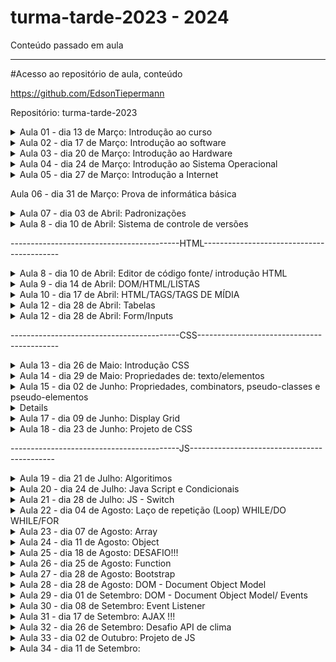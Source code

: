 # turma-tarde-2023 - 2024
Conteúdo passado em aula

---------------------------
#Acesso ao repositório de aula, conteúdo 

https://github.com/EdsonTiepermann

Repositório: turma-tarde-2023


<details>
<summary>Aula 01 - dia 13 de Março: Introdução ao curso</summary>

- O que é o curso

  - Uma iniciativa do Sr. Oseias, para formar profissionais a iniciarem suas carreiras como programadores, o curso é voltado para quem nunca viu programação, como para quem já tem algum nível de instrução relacionada.
  
  - O que vamos aprender no curso?
  
    - Informatica básica
    - Front-End (HTML, CSS, JS)
    - Back-End (PHP)
    - Banco de dados (MySQL)
    
    ![image](https://user-images.githubusercontent.com/33090891/228059238-55cf6007-c350-4043-a304-3ca9f3c36b7e.png)

- O que é possível criar com o curso?

  - A ideia inicial é possibilitar a criação de sistemas, mas com o conhecimento passado no curso, será possível a criação de inúmeras ferramentas.

- Porque programação?

  - Segurança
  - Lucratividade
  - Flexibilidade
  - Empreendedorismo
  - Criatividade

- Pré requisitos/habilidades a desenvolver

  - Inglês básico                  
  - Informática básica
  - Raciocínio lógico
  - Ser autodidata, gostar de aprender
  - Ter disciplina
  - Ter tempo
  - Gostar de solucionar problemas
  - Responsabilidade e ética

- O que é informática?

  - É o estudo da ciência da informação com a computação, relacionado à coleta, manipulação, armazenamento, transmissão e processamento de informação por computadores.
O termo surgiu com a junção entre informação e automática.

- Onde a informática é utilizada?

  - Web design
  - Des. Web
  - Segurança 
  - Suporte técnico
  - Mídias sociais
  - Sistemas em geral
  - Jogos digitais
  - E-commerce
  - Redes de inf.
  - Infraestrutura
  - Outros…

- A informática na vida acadêmica/profissional.
  
  - Computador            
  - Estudo/Pesquisa
  - Cursos Online/EAD
  - Produtividade
  - Mercado de Trabalho
  - Videoconferência

- Tendências e desenvolvimentos futuros.

  - Plataformas nativas de Cloud-Native
  - Inteligência de decisão através da IA
  - Hiper automação
  - 5G e conectividade aprimorada (1 milhão/m², 4g 45mbps 5g 1Gb/s)
  - Internet via satélite
  - Inteligência artificial

- O que vamos aprender com informática básica?

  - Acessar a internet
  - Usar navegadores
  - Criar e salvar arquivos
  - Hierarquia de pastas

</details>

<details>
<summary>Aula 02 - dia 17 de Março: Introdução ao software</summary>

- O que é um software.
  - conjunto de componentes lógicos de um computador ou sistema de processamento de dados; programa, rotina ou conjunto de instruções que controlam o funcionamento de um computador;

- Como ele se diferencia de um hardware.

  - Programas/sistemas que fazem o equipamento funcionar.
  - Criado por meio de código, linguagem de programação.
  - Pode ser reinstalado, feito atualizações de versões.
  - Tempo de vida altíssimo.

- Software de sistema.

  - Programas que permitem a interação do usuário com a máquina. Como exemplo podemos citar o Windows, que é um software pago; e o Linux, que é um software livre;

- Software de Aplicativo.

  - Programas de uso cotidiano do usuário, permitindo a realização de tarefas, como o editores de texto, planilhas, navegador de internet, etc;

- Software de Jogos.

  - Programas que ajudam desenvolvedores, empresas de jogos e instituições de ensino a criar, distribuir e monetizar jogos. Também oferecem recursos como análise de comportamento do usuário, marketing entre outros;

- CLASSIFICAÇÃO DE SOFTWARES

- Closed Source (código fechado)

  - O acesso, utilização, modificação ou redistribuição do código fonte são proibidos por quem tem os direitos sobre o código. Ou seja, você deverá ter a permissão de quem criou para poder utilizar o código fonte para quaisquer fins;

- Open Source (código aberto)

  - Podem ser modificados, podem ser redistribuídos livremente, contudo, o desenvolvedor tem o direito de estabelecer algumas restrições;

- Software Livre

  - Liberdade de executar o programa, para qualquer propósito;
  - Liberdade de estudar como o programa funciona e adaptá-lo para as suas necessidades;
  - Liberdade de distribuir cópias de forma que você possa ajudar outras pessoas;
  - Liberdade de melhorar e aperfeiçoar de modo que toda a comunidade se beneficie;

-   SOFTWARE - LICENÇAS

- GNU AGPLv3

  - Permissões
    - Uso comercial, Distribuição, Modificação, Uso de patente, Uso privado;
  - Condições
    - Divulgar fonte, licença e aviso de direitos autorais, distribuições para usuários da rede, mesma licença, mudanças na licença deverão ser documentadas;
  - Limitações
    - Responsabilidade, garantia;

-GNU GPLv3

  - Permissões
    - Uso comercial, Distribuição, Modificação, Uso de patente, Uso privado;
  - Condições
    -Divulgar fonte, licença e aviso de direitos autorais, mesma licença, mudanças na licença deverão ser documentadas;
  - Limitações
    - Responsabilidade, garantia;

- GNU LGPLv3

  - Permissões
    - Uso comercial, Distribuição, Modificação, Uso de patente, Uso privado;
  - Condições
    - Divulgar fonte, licença e aviso de direitos autorais, mesma licença (biblioteca), mudanças na       licença deverão ser documentadas;
  - Limitações
    - Responsabilidade, garantia;

- Mozilla Public License 2.0

  - Permissões
    - Uso comercial, Distribuição, Modificação, Uso de patente, Uso privado;
  - Condições
    - Divulgar fonte, licença e aviso de direitos autorais, mesma licença (arquivo);
  - Limitações
    - Responsabilidade, garantia, uso da marca registrada;

- Apache License 2.0

  - Permissões
    - Uso comercial, Distribuição, Modificação, Uso de patente, Uso privado;
  - Condições
    - Licença e aviso de direitos autorais, mudanças na licença deverão ser documentadas;
  - Limitações
    - Responsabilidade, garantia, uso da marca registrada;

- MIT License

  - Permissões
    - Uso comercial, Distribuição, Modificação, Uso privado;
  - Condições
    - Licença e aviso de direitos autorais;
  - Limitações
    - Responsabilidade, garantia;

- Boost Software License 1.0

  - Permissões
    - Uso comercial, Distribuição, Modificação, Uso privado;
  - Condições
    - Licença e aviso de direitos autorais;
  - Limitações
    - Responsabilidade, garantia;

- Sem Licença

  - Permissões
    - Uso comercial, Distribuição, Modificação, Uso privado;
  - Condições
    - nenhuma;
  - Limitações
    -Responsabilidade, garantia;

- EULA

  - Neste tipo de licença, o usuário não adquire a propriedade do software. Em vez disso, ele tem o direito de fazer a utilização do software. Para isso, as empresas proprietárias atrelam seus softwares a um EULA, que seria os termos e condições.

- Como evitar software maliciosos.

  - Segurança do Dispositivo.
  - Cuidados aos arquivos maliciosos.
  - Antivírus
  - Avast e GIMP

- HIERARQUIA DE PASTAS

  - Forma de organizar e localizar arquivos.
  - Manter boas práticas para a gestão dos arquivos e pastas.
    - Possibilitar a precisão na recuperação de arquivos e pastas;
    - Outro fator que auxilia a precisão é a utilização de - ou _ ;

  - Nomes legíveis, pode ser usado a primeira letra maiúscula;
  - Recomenda-se utilizar todos os nomes em caixa alta ou caixa baixa;
  - Não abreviar palavras;
  - Linguagem simples com termos conhecidos;
  - Se existir versões, inserir datas;
  - Armazenar os arquivos no momento da sua criação;
  - Armazenar arquivos em seu formato original, exceto e-mails;
  - Evitar arquivos órfãos;
  - Para a manutenção sugere-se a limpeza regular;
  
  ![image](https://user-images.githubusercontent.com/33090891/228085920-1d43a07c-46bc-4377-babe-d1cd099bf250.png)
  
  ![image](https://user-images.githubusercontent.com/33090891/228085951-41510fd5-e21f-41e6-ac8a-81f13cb2eb7e.png)
</details>

<details>
<summary>Aula 03 - dia 20 de Março: Introdução ao Hardware</summary> 

  - Hardware é a parte física da máquina, formado por componentes eletrônicos, como fios, placas e circuitos;
  -O Hardware não se limita somente em computadores pessoais, também o encontramos em carros, celulares entre outros.

  - Placa-mãe
  
    -Componente responsável por interligar todos os outros componentes do computador, através de slots de expansão como:
    - PCI
    - PCI-X
    - AGP e etc.
  - Componente de interface de comunicação como:
    - PS2
    - SATA
    - IDE
    - Serial
    - USB e etc
  -Para realizar essa comunicação entre os componentes a placa mãe possui chipset controladores, esses são responsáveis em permitir a comunicação entre os dispositivos conectados à placa-mãe,  como o processador e a memória.
  
- Processador
  
  - Processador ou CPU como é conhecido é o principal componente de processamento do computador;
  - Atende todas as solicitações realizadas através do sistema operacional pelo usuário;
  - Sua velocidade é medida através de Mhz (mega-hertz), ou Ghz (giga-hertz), que define a capacidade de processamento do mesmo

- Cooler
  
   - Pequenos ventiladores responsáveis pelo resfriamento dos componentes.
  
- Memória RAM
  - Armazenamento volátil;
  - A quantidade de memória RAM pode interferir diretamente no desempenho de um computador, porém sozinha não é responsável pela velocidade do computador;
  - Seus módulos de memória são DDR

- Fonte de alimentação
  
  - Responsável por energizar a placa mãe e todos os componentes que nela estão conectados;
  - Trabalha em 12v, e ajuda a estabilizar a voltagem correta;

- Armazenamento de dados (HDs)
  
  - Responsável pelo armazenamento de dados no computador;
  - Não são voláteis;
  - HD possui internamente um disco magnético;
  - SSD/NVME são compostos por diversos chips de memória instalados em uma placa de circuito.
  - HD padrão atinge velocidades de até 50 MB/s para escrita, e até 120 MB/s para leitura.
  - SSD atinge até 450 MB/s para a escrita e 500 MB/s nas leituras
  - NVME atinge até 7000 MB/s para a escrita e 7000 MB/s nas leituras
  
- Placa de vídeo
  
  - A placa de vídeo é responsável por processar e gerar as imagens;
  - Quanto mais pesadas forem as imagens, maior deve ser a capacidade de processamento da placa;
  - Placas on-board;
  - Placas off-board
  
- Periféricos de um computador
  
  - São componentes que podem ser ligados ao computador.
  
- Periféricos de entrada
  
  - Responsável por transmitir as informações para o computador.
    - Teclado;
    - Caneta óptica;
    - Cartão magnético;
    - Mouse;
    - Scanner;
    - Joystick;
    - Microfones;
    - etc.
  
- Periféricos de saída
  
  - Responsável por receber as informações do computador:
    - Monitor;
    - Impressora;
    - Caixa de som;
    - Potters
    - Projetor;
    - etc.
  
- Periféricos de entrada e saída
  
  - Componentes que enviam e recebem as informações do computador:
    - Pen drive;
    - cd;
    - DVD;
    - Placa de rede
    - Impressoras multifuncionais;
    - etc.
  
- Como escolher o hardware adequado

  - A escolha deve ser realizada baseada na necessidade do usuário.
    - Processamento dos dados;
    - Velocidade;
    - Memória;
    - Tamanho da tela;
    - Espaço de armazenamento;
    - Espaço;
    - Duração da bateria;
    - etc.

- Manter o hardware em bom estado e maximizar sua performance
  
  - Manter o hardware:
    - Limpeza;
    - Resfriamento adequado;
    - Troca de pasta térmica se necessário;
  
  - Maximizar performance:
    - Desinstalar os softwares desnecessários;
    - Limitar os programas na inicialização do sistema;
    - Se necessário adicionar mais memória;
  
- Tendências e desnvolvimentos futuros em hardware
  
  - Tecnologia Optane (desenvolvida pela intel)
  
Já está no mercado, desempenho dos produtos com essa tecnologia pode ser 28% maior no acesso aos dados e ficar até 1400% mais rápido;
  
  - Computação quântica:
  
Máquinas super potentes, capazes de resolver cálculos em uma velocidade muito maior que os computadores tradicionais;
Já existentes em alguns laboratórios, porém distante da maioria;

</details>

<details>
<summary>Aula 04 - dia 24 de Março: Introdução ao Sistema Operacional</summary>
  
- Sistema Operacional - SO
  
  - O que é um Sistema Operacional?
    - Um sistema operacional é uma plataforma que se posiciona entre a pessoa usuária e os componentes físicos de um computador — Hardware. Por meio dele, é possível controlar a execução de tarefas e programas, assim como o gerenciamento da memória, dispositivos e arquivos.
  
- Funções de um sistema operacional
  
  - Administrar e gerenciar os recursos de um sistema, desde componentes de hardware e sistemas de arquivos a programas de terceiros, estabelecendo a interface entre o computador e o usuário.

- Tipos de sistemas operacionais.
  
  - Windows
  - Linux
  - MacOs
  - Android

- Processo de instalação de sistema operacional.
  
    - ‘Fazer’ pendrive ‘bootável’;
    - Inicializar o sistema na BIOS - (DEL, F2, F12);
    - Modificar prioridade boot - (prioridade - unidade pendrive);
    - Reiniciar o computador, salvando as modificações;
    - Esperar a inicialização do sistema de instalação do S.O

- Configuração inicial.
  
    - Escolha do S.O. (versão, x86, x64);
    - Dividir o HD em mais de 1 partição (opcional);
    - Formatação da Unidade de armazenamento, onde ficará o sistema;
    - Instalação do Sistema Operacional;
    - Configurações básicas do S.O. 
      - Escolha do padrão da língua;
      - Escolha do padrão do teclado;
      - Configuração de Rede;
      - Configuração de Login e Senha;
  
</details>

<details>
<summary>Aula 05 - dia 27 de Março: Introdução a Internet</summary>
  
- O que é a Internet
  - Rede global de computadores
  - União de um enorme número de redes ao redor do mundo através do protocolo TCP/IP
  
- Rede Lan - Local Area Network.
    - Rede geograficamente pequena;
- Rede Wan - Wide Area Network.
    - Rede geograficamente grande;
  
- Dividida entre o Hardware e Software;
 - Com troca de TCP entre os IPs;

  - link para vídeo de como a internet funciona
  
https://www.youtube.com/watch?v=AABqPceCwZk
  
- link para o site em tempo real das fibras sunmersas.
  
  - https://www.submarinecablemap.com/
  
- Software;
  
    - Série de protocolos;
      - TCP/IP (envio e recebimento)
      - Transmission Control Prococo + Internet Protocol
    - HTTP e HTTPS (sites)
      - HyperText Transfer Protocol
    - XMPP (Comunicação instantânea)
      - Extensible Messaging and Presence Protocol
    - POP, IMAP e SMTP (e-mails)
    - DHCP (Modens, wi-fi, modens de provedores etc)
      - Dynamic Host Configuration Protocol
    - FTP, SFTP e FTPS (arquivos)
      - File Transfer Protocol
    - SSH (cliente/servidor)
      - Secure Socket Shell
    - Entre outros
  
- IP
  - Endereçamento da sua máquina;
    - IP dinâmico;
    - IP dedicado;
  - IPV4;
    - Suporta mais de 4 bilhões de combinações;
  - IPV6;
    - Praticamente ilimitado o número de combinações;

 - mandos para utilizar no prompt de comando
  
  - ipconfig
  - ping 192.168.1.3
  - ping www.odontoexcellence.com.br
  - ping www.google.com
  
- Tipos de conexão com a Internet
  
  - Rádio
    - Basicamente, o provedor de internet tem uma antena enviando e no cliente uma antena recebendo.
  - Par metálico 
    - Onde da central sai os cabos telefônicos, vão até os armários, do armário aos postes onde tem uma caixa de distribuição, e aí então chegam na casa dos clientes.
  - Coaxial 
    - Onde da central sai as fibras, vão para a rua, nas caixas de emenda (postes ou subterrâneas), então vão aos transformadores de distribuição, e aí então saem os cabos coaxial e chegam na casa dos clientes.
  - Via satélite.
    - A operadora instala a antena na casa do cliente, onde o mesmo recebe o sinal via satélite.
  - Fibra ótica.
    - No provedor fazem suas fusões e saem os cabos e vão para rua, nos postes com as caixas de emenda, entre os postes, vão para caixa de atendimento e do atendimento, vão direto para casa do cliente, o modem é diferente pois recebe o sinal óptico.
  
- Como acessar e navegar em sites
  
  ![image](https://user-images.githubusercontent.com/33090891/228090360-bb525482-4dc4-407d-95c4-9fddd6ff718d.png)

- URL - Uniform Resource Locator

  - Esquema.
    - HTTP, HTTPS, FTP;
  - Caminho
    - Domínio do site
    - Domínio de alto nível

- Exemplo
    - http://www.google.com
  
- Serviços populares disponíveis na internet
  
  - e-mails;
  - Mídias sociais;
  - Buscadores;
  - Sites;
  - Sistemas;
  - etc;
  
- Tendências e desenvolvimentos futuros da intenet
  
  - Internet das coisas.
  - 5g

- SEGURANÇA CIBERNÉTICA
  
- O que é e por que é importante
  - Segurança:
    - É o que nos protege de ameaças
  - Cibernética:
    - Tudo que não está no mundo real
  
- Tipos de ameaças cibernéticas.
  
  - Malware.
    - É o termo genérico para softwares maliciosos que executam ações mal intencionadas em dispositivos e redes.
  - Vírus
    - Programas mal intencionados, que se propagam através de outros softwares, assim danificando seus dispositivos e danificando seus dados.
  - Spyware
    - Software mal intencionado que coleta informações sobre você e suas atividades online sem que você saiba.
  - Phishing
    - Onde os criminosos se disfarçam de uma empresa confiável para obter suas informações pessoais.
  - Ransomware
    - Tipo de malware que criptografa seus arquivos e exigem um resgate $$ em troca da chave para a descriptografia.
  - Adware
    - Tipo de software que exibe anúncios indesejados em seus dispositivos.
  
- Como proteger seu dispositivo e suas informações pessoais
  
  - Inserir camadas de segurança;
  - Manter sempre atualizado com as últimas versões de segurança;
  - Ter cuidado com o que clica;
  - Evitar a mesma senhas para várias coisas;
  
- Senhas seguras e gestão de senhas
  - Utilizar frases aleatórias;
  - Intercalar entre letras e caracteres ou números;
  - Inserir letras maiúsculas e minúsculas;
  - Evitar usar números de documentos, placas do veículo, datas, coisas pessoais;
  - Não deixar senhas anotadas em papéis;
  - Recomendo não salvar senhas nos navegadores;

</details>

Aula 06 - dia 31 de Março: Prova de informática básica

<details>
<summary>Aula 07 - dia 03 de Abril: Padronizações</summary>

- O que é padronização de código

  - A norma geralmente é aceita e utilizada por um grupo de programadores, para partilhar uniformemente o código.
  
  - Objetivo é simplificar a compreensão do código por uma pessoa.
  
  - Minimizar o esforço da memória, pensamento e visão ao ler um código.

- Quais iremos utilizar?
  
  - JavaScript
    - Google Javascript Style Guide
    
  - PHP
  
    - PSR
    
    ![image](https://user-images.githubusercontent.com/33090891/229382699-06338714-e93b-4cdd-9bf4-c0d8a65a8092.png)
    
- Ambiente de desenvolvimento

  - Termo utilizado tudo que o projeto necessida para o desenvolvimento e implementação do sistema, como:
  
      - Ferramentas
      
      - Processos
      
      - Infra estrutura
   
   - Geralmente o desenvolvimento é dividido em:
   
    - Desenvolvimento
    
    - Produção  

  - Projetos ou empresas maiores podem adicionar mais camadas como:
  
    - Test
    
    - Alfa
    
    - Beta
    
    - Release, etc… 
    
![image](https://user-images.githubusercontent.com/33090891/229382769-d1357d06-70e6-4bc4-af26-e20ce80ac675.png)


![image](https://user-images.githubusercontent.com/33090891/229382777-7d8cc5ea-705a-4aeb-905f-9bb54609f554.png)


![image](https://user-images.githubusercontent.com/33090891/229382792-e91780b3-7d44-46b9-9fc6-47ccf821fd64.png)

- Front-end

  - Conhecido como interface frontal ou parte frontal.
  
    - HTML - Hypertext Markup Language
    
    - CSS - Cascading Stylesheet
    
    - JavaScript

- Back-end

  - Conhecido como parte secundária, parte da retaguarda.
  
    - PHP - Hypertext Preprocessor.

- Full-stack

  - Conhecido como conjunto de soluções ou pilha de soluções.

  - Desktop Developer
  
  - Graphics Developer
  
  - Gamer Developer
  
  - Data Scientist
  
  - Big Data Developer
  
  - Security Developer ...

- Case-sensitive 

  - Referente a análise tipográfica da informática, algo sensível a caixa de letras.

- UPPER CASE

  - Converter todas as letras para maiúsculas
  
- lower case 

  - Converter todas as letras para minúsculas

- camelCase

  - Começa com uma letra minúscula e a primeira de cada nova palavra maiúscula.
  
- snake_case

  - Substitui os espaços por um _ (low dash ou underscore), e todas as letras minúsculas

- kebeb-case

  - Substitui os espaços por um - (dash) e todas as letras minúsculas.
  
- UPPER_CASE_SNAKE_CASE

  - Substitui todos os espaços por _ e todas as letras são maiúsculas.
  
- Lógica de programação

  - Maneira como se escreve um algoritmo.
    - Algoritmo
    
      - Sequência de passos necessários para que uma função seja executada.
      
      - Podemos compará-la como uma receita.
      
      ![image](https://user-images.githubusercontent.com/33090891/229382982-296e3894-5d87-465a-933d-50837fa02de4.png)

- Para esses processos, é necessário a linguagem de programação.

    - Como linguagem normal;
    
    - Palavras possuem significados;
    
    - O computador assimila e executa;

- Google Doodle (Celebrando 50 anos programação para crianças)

https://www.google.com.br/logos/2017/logo17/logo17.html?hl=pt-BR

</details>

<details>
<summary>Aula 8 - dia 10 de Abril: Sistema de controle de versões </summary>

- O que é git?

  - o GIT é um Sistema de Controle de Versões Distribuído

  - Possuem a função de registrar quaisquer alterações feitas em cima de um código, armazenando essas informações e permitindo que, caso seja necessário, um programador possa regredir a versão anterior de uma aplicação de modo simples e rápido.
  
    - Este tipo de sistema também simplifica muito o processo de compartilhamento de um projeto com um time, por exemplo, ou com outros(as) programadores(as).
    
- O que é gitHub?

  - é uma espécie de rede social voltada a profissionais de TI cuja tecnologia que o sustenta é o GIT.

  - Em outras palavras, GitHub é uma plataforma totalmente online onde você pode criar repositórios e hospedar neles seus projetos, colaborar com softwares open source, seguir outros(as) programadores(as) e interagir com códigos de terceiros.
  
  - O GitHub armazena todos estes dados em uma nuvem e você pode acessá-los de onde estiver: basta logar-se no site em qualquer navegador.

- Vantagens do git!

  - ‘Refazer’ uma regra de negócio antiga.
  
  - Trabalho colaborativo.
  
  - Controle de versões.
  
  - Oportunidade de aprender com programadores mais experientes;
  
  - Possibilidade de acompanhar e colaborar com projetos de diferentes equipes;
  
  - Aprender programação na prática ao observar o avanço do desenvolvimento de aplicações de terceiros;
  
  - Obter auxílio de outros programadores para resolver problemas relacionados a seus projetos;
  
  - Controlar as diferentes versões de um código com armazenamento em nuvem;
  
  - Registrar ações e projetos desenvolvidos por você em uma espécie de portfólio online, etc;

- Conceitos

  - Repositórios .git
  
  - Privado
  
  - Público
  
- Commit

  - Um commit é um grupo de alterações no código. Toda vez que você quiser "salvar" as alterações feitas por você no repositório, você commita essas mudanças. Um commit contém as alterações que foram feitas nele e uma mensagem descritiva, além de informações meta (data, autor, etc).
  
  - O ideal é que os commit sejam feitos de forma lógica e organizada
  
- Branch

  - Branches são separações de código. O branch padrão do projeto é o master. Branches normalmente são utilizados para separar alterações grandes ou novas funcionalidades do projeto.
  
- Merge

  - Um merge é a união de duas branches, normalmente, merges são feitos na branch master.

  - Os merges costumam dar bastante problema, pois os códigos podem (e provavelmente vão entrar em conflito). Se houverem alterações no mesmo arquivo ou o git não conseguir definir se alguma linha deve ou não entrar no projeto por motivo de conflito, essas alterações deverão ser corrigidas manualmente.
  
- Clone

  - Um clone de um repositório funciona como uma branch de um repositório online em um repositório local. Ou seja, quando se deseja trabalhar em um repositório hospedado no github, clona-se esse repositório para o seu computador, trabalha-se nele, e então é pedida a permissão para atualizar as alterações online.
  
- Pull

  - É uma atualização do repositório local. É feito um merge do repositório online com o local para que os conflitos sejam resolvidos e seja possível enviar o código (sem conflitos) para o repositório online por meio de um push.

- Push

  - Envia (ou tenta enviar) o código para o repositório online.
  
- Fork

  - O fork é como um clone, porém dentro do github. Isso quer dizer que o repositório não vai ser baixado para seu computador, mas será criado um igual na sua conta.
  
- Pull Request

  - Um pull request é um pedido que se faz ao dono do repositório para que esse atualize o código dele com o seu código. Ou seja, você pede para que o dono do projeto ao qual você quer contribuir adicione suas modificações ao projeto oficial.
  
![image](https://user-images.githubusercontent.com/33090891/230774520-7bd176ef-9f12-480d-9625-c2072a1203a6.png)

</details>

------------------------------------------HTML------------------------------------------

<details>
<summary>Aula 8 - dia 10 de Abril: Editor de código fonte/ introdução HTML </summary>
  
- Porque o VS Code?
  
  - Editor de código
  
  - 20 milhões de programadores (global)
  
  - Mais de 34 mil extensões
  
  - Contém Emment abbreviations
  
    - Aparecimento automático de linhas de código que fazem parte da estrutura.
  
- Configuração VS Code com gitHub

  - git config --globar user.name nomeUsuarioQueEstaNoGitHub
  
  - git config --global user.email emailcadastradonogit@gmail.com

  - git config --list

- Alguns atalhos
  
  - Ctrl + b = esconde ou apresenta o menu lateral
  
  - Ctrl + alt + p/ baixo = duplica a linha
  
  - html:5 = cria o cabeçario html
  
  - Ctrl + c = copia
  
  - Ctrl + v = cola
  
  - Alt + direcional cima/baixo = desloca a linha
  
- Plugins

  - Live Server
  
- HTML - Conceito
  
- HTML - Hypertext Markup Language
  
  - Existe de 1991, atualmente está na versão 5
  
- Linguagem de marcação
  
  - Demarca a estrutura por um conjunto de elementos HTML (hipertextos) conhecidos como tags
  
- Tags.
  
  - Hipertextos que conectan entre sí formando una página.
  
  - Responsável por informar ao navegador que tipo de estrutura está sendo construída.
    
    - Cabeçalho
  
    - Corpo do site 
  
    - Títulos
  
    - Parágrafos
  
    - Imagens
    
    - Links 
  
    - Entre outros…

- Mas para o navegador saber interpretar, o arquivos precisa estar com a extensão .html
  
- As Tags se iniciam com o sinal de “menor que” < em seguida o nome do elemento e encerra-se com o sinal de “maior que” >, e o fechamento será definido
com a barra (/).
  
- Existem as tags que necessitam de fechamento e as tags que fecham-se sozinhas (self-closing).
  
- Exemplo:


![image](https://user-images.githubusercontent.com/33090891/230774916-f88bedf4-861f-4b6d-a7d9-ca25ae052158.png)

- Tipos de tags
  
  - Nível de bloco (block-level).
  
    - Onde ocupa toda a largura de seu elemento pai, que chamamos de elemento container, criando assim um bloco.
  
  - Inline.
  
    - Geralmente usamos para demarcação de conteúdos de texto.
  
  ![image](https://user-images.githubusercontent.com/33090891/230774972-485c1674-a2ea-4b44-8cb1-aa84ae67adea.png)
  
  ![image](https://user-images.githubusercontent.com/33090891/230774993-dac9c360-3f43-4a7f-baf9-abb3feba6748.png)

  ![image](https://user-images.githubusercontent.com/33090891/230775010-66bce8cf-347a-4663-a469-c3d1e1706f56.png)

  ![image](https://user-images.githubusercontent.com/33090891/230775016-e5677d0c-b6bf-4267-ba40-f91f5bd1dfde.png)

  ![image](https://user-images.githubusercontent.com/33090891/230775024-5e2cf9a1-e1cb-4357-b68a-77a55bfd9532.png)

  ![image](https://user-images.githubusercontent.com/33090891/230775037-97be73ca-87cb-487a-ad4c-f3b4812f89fd.png)

  ![image](https://user-images.githubusercontent.com/33090891/230775046-5a9a17d7-071e-4a0f-a1d6-7674a04228f5.png)
  
  ![image](https://user-images.githubusercontent.com/33090891/230775057-9922af7b-52a1-4594-a3f8-a5c73fe00038.png)

  ![image](https://user-images.githubusercontent.com/33090891/230775065-f911cf53-9d06-45f5-a819-dfd7e788242b.png)

  ![image](https://user-images.githubusercontent.com/33090891/230775087-d577286e-0e68-492a-975c-692f2c8da2c4.png)

- Tags semânticas
  
  - Que possuem significado, que dão sentido à informação do texto ao navegador e buscadores.

  ![image](https://user-images.githubusercontent.com/33090891/230775124-68d8c455-96ec-41ef-9a0c-54ed288d0b76.png)

  ![image](https://user-images.githubusercontent.com/33090891/230775134-817984f9-7d24-4652-b6ec-d8201cbd9895.png)

- Tags sem semânticas
  
  - Não definem significado para aquele texto, normalmente utilizadas para separação e estilização.

  ![image](https://user-images.githubusercontent.com/33090891/230775161-67b41d58-254b-4aa7-aa15-be0253ca9985.png)

- Atributos das tags
  
  - Palavras especiais usadas dentro da abertura da tag para controlar o comportamento do elemento.
  
  ![image](https://user-images.githubusercontent.com/33090891/230775607-6e0f9c5d-4fcd-4b43-80bd-9a2570622358.png)

  - Caminhos 
  
    - Absoluto
  
    - Relativo

- Comentários
  
  - São notas que podem ser incluídas no código fonte para descrever o que quiser.

  ![image](https://user-images.githubusercontent.com/33090891/230775198-49455a64-f769-4ff7-b5f4-1cf645471bcd.png)

  
</details>

<details>
<summary>Aula 9 - dia 14 de Abril: DOM/HTML/LISTAS</summary>

- DOM

  - O Modelo de Objeto de Documento (DOM) é uma interface de programação para documentos HTML, XML e SVG . Ele fornece uma representação estruturada do documento como uma árvore. O DOM define métodos que permitem acesso à árvore, para que eles possam alterar a estrutura, estilo e conteúdo do documento. O DOM fornece uma representação do documento como um grupo estruturado de nós e objetos, possuindo várias propriedades e métodos. Os nós também podem ter manipuladores de eventos que lhe são inerentes, e uma vez que um evento é acionado, os manipuladores de eventos são executados. Essencialmente, ele conecta páginas web a scripts ou linguagens de programação.
  
- Árvore DOM
  
  - O DOM foi criado pela W3C com o objetivo de desenvolver um padrão para linguagens de script para os navegadores já que antigamente cada navegador tinha seu próprio modo de manipular os objetos, o que gerava muita incompatibilidade e obrigava os desenvolvedores a escrever uma versão de script para cada navegador.

  - Quando uma página web é carregada, o navegador cria o DOM, a árvore de elementos do HTML.
  
  ![image](https://user-images.githubusercontent.com/33090891/232353300-d306c39b-c2a9-45ee-b89b-7916e4d8ed8b.png)

- Entendendo o DOM

  - Document
  
    - Quando um documento HTML é carregado no navegador da Web, torna-se um objeto de documento. O objeto do documento é o nó raiz do documento HTML e o "dono" de todos os outros nós.

  - Element
  
    - O objeto de elemento representa todas as tags que estão em arquivos HTML ou XML. Os objetos de elemento podem ter nós filhos de nós de texto, além de atributos.

  - Text
  
    - Texto que vai entre os elementos, o conteúdo das tags 
(<p>este é um texto</p>).

  - Attribute
  
    - O objeto atributo representa um atributo que pertence sempre a um elemento HTML.

- Atributos das tags

  - href 
  
    - O atributo href é usado no HTML para fazer referência a uma URL externa, seja um link ou um arquivo.

    - Através desse atributo podemos definir o destino de uma tag <a> ou até mesmo o endereço de um arquivo de estilos CSS. 
    
    ![image](https://user-images.githubusercontent.com/33090891/232353421-832c03e4-267a-45ef-9f72-b2f6eb7708dc.png)

  - Tatget
  
    - O atributo <a target> especifica onde abrir o documento vinculado por uma tag a (elemento de âncora).
    
    - Um atributo target com o valor de _blank abre o documento vinculado em uma nova janela ou aba.
    
    - Um atributo target com o valor de _self abre o documento vinculado no mesmo frame no qual ele foi clicado (esse é o padrão e, em geral, não precisa ser especificado).

![image](https://user-images.githubusercontent.com/33090891/232353465-7933fdbe-d823-4bfb-bc6f-db7ac2d8e17c.png)

![image](https://user-images.githubusercontent.com/33090891/232353475-c63f0b67-bea1-45dc-a541-d12628d879f8.png)

- Listas

  - Lista é um recurso de HTML bastante utilizado, pois permite criarmos tópicos de textos para uma melhor exemplificação de um determinado assunto.
  
  - Um exemplo bastante utilizado são menus em HTML, relatórios de clientes, etc.
  
- Listas - Tipos

  - Não ordenada.
  
  - Ordenada ou Numerada.
  
  - De definição - usada para fazer comentários sobre os itens expostos.
  
- Listas - Não Ordenadas

  - As listas não ordenadas são utilizadas para listar itens, sem se preocupar com sua sequência. 

  - As tags utilizadas para criar uma lista não ordenada são:
  
  ![image](https://user-images.githubusercontent.com/33090891/232353612-39e74eac-38a5-4e72-9ad1-43fea1bdcd3a.png)

![image](https://user-images.githubusercontent.com/33090891/232353631-9c7386fb-79bd-4cb1-b600-0e2ac1ab219c.png)

- Listas - Ordenada ou Numerada

  - As listas ordenadas ou numeradas são usadas para indicar alguma sequência ou numeração

![image](https://user-images.githubusercontent.com/33090891/232353660-ee58cfc1-2e92-4e15-9bd6-c5056481df4f.png)

![image](https://user-images.githubusercontent.com/33090891/232353677-54e01282-78b4-4b1a-8994-8d94b7bfb793.png)

- Listas - de Definição

  - Listas de definição são usadas em assuntos onde há um termo a em sequência a sua definição, estilo perguntas e respostas.

![image](https://user-images.githubusercontent.com/33090891/232353711-a5b18010-e68c-44db-baa5-481907a6f6f2.png)

![image](https://user-images.githubusercontent.com/33090891/232353726-559021a6-d609-4546-9f6b-dd0ac491925b.png)

</details>
  
<details>
<summary>Aula 10 - dia 17 de Abril: HTML/TAGS/TAGS DE MÍDIA</summary>

![image](https://user-images.githubusercontent.com/33090891/232353837-777bb5dd-610e-45d5-8318-005635f5691b.png)

![image](https://user-images.githubusercontent.com/33090891/232353857-638251a9-a661-47af-9eca-f89780359af6.png)

![image](https://user-images.githubusercontent.com/33090891/232353869-0ac3531e-e437-49f0-9623-74eb090884cc.png)

![image](https://user-images.githubusercontent.com/33090891/232353886-7cb6f131-8c84-482b-9eab-0a3952fdd710.png)

![image](https://user-images.githubusercontent.com/33090891/232353906-b2045d1a-5974-4d8c-a1f9-fa7408feada5.png)

![image](https://user-images.githubusercontent.com/33090891/232353923-57afa4e5-0c9e-4cf2-b5c0-017195465e0b.png)

![image](https://user-images.githubusercontent.com/33090891/232353932-4d01a5f7-7707-49b1-8435-8c8ce95f806f.png)

</details>

<details>
<summary>Aula 12 - dia 28 de Abril: Tabelas</summary>

- O que são tabelas?

  - As tabelas são listas de dados em duas dimensões e são compostas por linhas e colunas. Portanto, são muito utilizadas para apresentar dados de uma forma organizada.
  
 - Estrutura básica.
 
  - As tags que vão formar a estrutura básica de uma tabela em HTML são as tags <tr> e <td>. A tag <tr> representa uma linha e a tag <td> representa uma célula. Desta forma, a criação de colunas em uma tabela HTML é feita automaticamente através da quantidade de células incluídas dentro de uma linha. 

  
  ![image](https://user-images.githubusercontent.com/33090891/235353939-2a24ae5d-2316-4848-b50b-aa10dee00c7e.png)
  
![image](https://user-images.githubusercontent.com/33090891/235353964-eccf7911-a29d-426d-987f-f07689c7db6a.png)

![image](https://user-images.githubusercontent.com/33090891/235353971-925b8f57-2690-41b8-87b0-b2a79fe22f40.png)
  
- Células que abrangem mais que uma linha/coluna
  
  - Em algumas situações, temos a necessidade de utilizar uma mesclagem de célula, ou seja, criar uma célula que abrange mais do que uma linha ou coluna.
  
  - Dessa forma, podemos utilizar os atributos colspan e rowspan. O colspan=”x” vai fazer uma mesclagem de colunas, e o rowspan=”x” vai mesclar linhas, bastando substituir o x pelo número de colunas ou linhas que deseja ocupar.
  
  - Além disso, podemos também mesclar os dois em uma mesma célula. 
  
  ![image](https://user-images.githubusercontent.com/33090891/235354014-ff2e03d6-336b-4924-9b10-75d5c18611b0.png)

![image](https://user-images.githubusercontent.com/33090891/235354022-34d214aa-55f5-422a-aec0-076a400c45e2.png)

- exemplo rowspan
  
  ![image](https://user-images.githubusercontent.com/33090891/235354055-3262dca7-a336-4d4a-adc3-2ac1bc4750ef.png)

  ![image](https://user-images.githubusercontent.com/33090891/235354060-2e43376f-aac2-4884-b14e-0d6256dada81.png)

  
~~~
<table>
  <thead>
    <th>Nome</th>
    <th>Idade</th>
    <th>Telefone</th>
  </thead>
  <tbody>
    <tr>
      <td>Edson</td>
      <td>35</td>
      <td>42-9999-9999</td>
    </tr>
  </tbody>
</table>

~~~

</details>

  
<details>
<summary>Aula 12 - dia 28 de Abril: Form/Inputs</summary>
  
- Tag para o formulário
  
  - <form></form>
  
- Atributos do formulário
  
  - action=” ” onde é adicionado o endereço para onde estamos enviando os valores dos inputs
  
  - method=” ” atributo utilizado para mostrar o tipo do envio, get ou post
  
  - name=” “ define o nome do parâmetro no seu envio
    
- Método get os valores mostrado na URL do navegador
  
- Método post os valores são mostrados dentro do Rede->Requisições
  
- Tags
  
  - <label></label> - Tag para descrever os inputs

  - <input></input> - Tag para controles interativos
  
- Atributos
  
  - button: botão
  
  - checkbox: caixa de marcação
  
  - color: controle de cores
  
  - date: inserir data (ano, mês, dia)
  
  - datetime: inserir data e horário (a,m,d + hora, minuto, segundo)
  
  - datetime-local: inserir data e horário (sem fuso horário)
  
  - email: inserir email

  - placeholder=” ” o que faz aparecer o texto dentro do input
  
  - file: envio de arquivo (accept)
  
  - hidden: não é exibido mas o valor é enviado ao servidor
  
  - image:
  
  - month: insere mês e ano, sem fuso
  
  - number: inserir número
  
  - password: campo de texto com o valor escondido
  
  - radio: botão de escolha

- range: inserir números (min:0, max:100)
  
- reset: resetar o form
  
- search: busca
  
- submit: botão que envia o formulário
  
- tel: campo para telefone
  
- time: inserir horário sem fuso
  
- url: manipular url
  
- week: inserir uma data semana sem fuso
  
- disabled: desabilita o input
  
  ~~~
       <form action="endereco.html" method="get">
            <label>Nome:</label>
            <input type="text" placeholder="">
            <br>
            <input type="checkbox" placeholder="">
            <br>
            <input type="color" placeholder="">
            <br>
            <input type="date" placeholder="">
            <br>
            <input type="datetime" placeholder="">
            <br>
            <input type="datetime-local" placeholder="">
            <br>
            <input type="email" placeholder="email@email">
            <br>
            <input type="file" placeholder="">
            <br>
            <input type="hidden" placeholder="">
            <br>
            <input type="image" placeholder="">
            <br>
            <input type="month" placeholder="">
            <br>
            <input type="number" placeholder="">
            <br>
            <input type="password" placeholder="Senha">
            <br>
            <input type="radio" placeholder="">
            <br>
            <input type="range" placeholder="">
            <br>
            <input type="reset" placeholder="">
            <br>
            <input type="search" placeholder="Pesquisar">
            <br>
            <input type="submit" placeholder="">
            <br>
            <input type="tel" placeholder="Fone">
            <br>
            <input type="time" placeholder="">
            <br>
            <input type="url" placeholder="url">
            <br>
            <input type="week" placeholder="week">
            <br>
            <input type="button" value="teste" disabled>
            
        </form>
~~~
  ~~~
</details>  
  
------------------------------------------CSS-------------------------------------------
    
<details>
<summary>Aula 13 - dia 26 de Maio: Introdução CSS</summary>
  
  - Cascading Style Sheets
  - Folhas de estilo em cascata:
  Utilizado para estilizar  e arranjar as páginas WEB.
  Alterar fonte
  Alterar a cor (fonte, background etc)
  Espaçamentos
  Animações
  
- Para o funcionamento do CSS precisamos definir grupos e regras para os estilos.
  - Primeiro definimos o seletor (temos três tipos de seletor).
    - Elemento do HTML
    - Class
    - Id
  
- Exemplo
  
~~~
<h1>Aprendendo CSS</h1>

	H1 {
		color: red;
		font-size: 16px
	}
~~~

![image](https://github.com/fholtz/turma-noite-2023/assets/100241586/73484d3e-c28b-4d7a-88df-1845730e4e6a)

- Ordem dos estilos (hierarquia)
  - Externa
  - Interna
  - Inline
  Sendo a inline a maior prioridade, em seguida a interna, e então a externa
  
Exemplo

![image](https://github.com/fholtz/turma-noite-2023/assets/100241586/b3600a67-6fd5-465a-a190-78866da74980)

- Propriedades
  - padding: espaço interno a um elemento
  - margin: espaço externo a um elemento
  - border: define uma borda para o elemento
  - width: largura de um elemento
  - height: altura de um elemento
  - background-color: cor atrás do conteúdo do elemento
  - color: cor do conteúdo do elemento (geralmente texto)
  - text-shadow: cria uma sombra no texto dentro de um elemento
  - font-family: fonte a ser utilizada no elemento
  - font-size: muda o tamanho do texto
  - font-weight: deixar a escrita em negrito

  ![image](https://github.com/fholtz/turma-noite-2023/assets/100241586/5c6a13b3-d049-46a3-a818-c7194233f4d9)

- Propriedades para texto
- color: propriedade para definir cor ao texto:
  - color: red;
  - color: #ff0000
  - color: rgb(255, 0, 0);

- text-align: define o alinhamento horizontal do texto
  - text-align: center;
  - text-align: left;
  - text-align: right;
  - text-align: justify;

- text-decoration: usado para inserir ou retirar decorações.
  - text-decoration: none;
  - text-decoration: overline;
  - text-decoration: line-though;
  - text-decoration: underline;

- text-transform: específica letras maiúsculas e minúsculas
  - text-transform: uppercase;
  - text-transform: lowercase;
  - text-transform: capitalize;

- text-indent: usado para recuar a primeira linha de um texto
  - text-indent: 50px;
  
- letter-spacing: espaço entre os caracteres de um texto
  - letter-spacing: 3px;
  - letter-spacing: -3px;

- line-height: espaço entre as linhas
  - line-height: 0.8;
  - line-height: 1.8;
  
- direction: altera a direção do texto de um elemento
  - direction: rtl;

- word-spacing: espaço entre as palavras de um texto.
  - word-spacing: 10px;
  - word-spacing: -5px;

</details>
	
<details>
<summary>Aula 14 - dia 29 de Maio: Propriedades de: texto/elementos</summary>
	
Propriedades para texto
	
- font-family: especifica a fonte de um elemento;
	
	- family name ex: “times”, “courier”, “ariel” etc.
	
	- generic family: “serif”, “sans-serif”, “cursive”, etc.
	
- Sistema fallback: coloca-se mais de uma fonte, caso o navegador não suporte uma delas.
Caso o nome de uma família de fonte seja mais do que uma palavra, deve-se utilizar aspas ex:
“times new roman”
	
	~~~~
	
	p {
		font-family: “times new roman”, times, serif;
	}
	
	~~~~

- font-size: altera o tamanho do texto;
	
- Medidas absolutas:
	
	- cm, mm, in(polegada), px, pt(ponto), pc(paica);
	
- Medidas relativas:
	
	- em (geralmente 1em = 16px)
	
	- em: medida relativa ao tamanho atual da fonte.
	
	- ex: relativo a altura x de uma fonte
	
	- rem: igual ao em porém relativo ao root que é a fonte configurada no body;
	
	- vw: view width Relativo a largura da viewport (tamanho da sua tela)
	
	- vh: view heigth, relativo a altura da viewport (tamanho da sua tela)
	
	- %
	
- RECOMENDAÇÃO OFICIAL W3C
	
	- Utilizar px ou em;

- font-size: altera o tamanho do texto;
exemplos:
	
	- font-size: 20px;
 	- font-size: 3em;

- font-weight: especifica o peso de uma fonte;
	
	- font-weight: lighter;
	
	- font-weight: normal;
	
	- font-weight: bold;
	
	- font-weight: bolder;
	
- Também podendo ser numérico de 100 - 900

	- font-variant: normal;
	
	- font-variant: small-caps;
	
Propriedades para elementos

- Height e Width: propriedades para altura e larguras;
	
	- Obs: não incluem bordas ou margens
	
- Algumas propriedades de dimensão:
	
	- height: define a altura de um elemento
	
	- max-height: define a altura máxima de um element

	- width: define a largura de um elemento
	
	-max-width: define a largura máxima de um elemento.
	
	-min-height: define a altura mínima de um elemento.
	
	-min-width: define a largura mínima de um elemento.
	
Propriedades para alinhamento vertical e horizontal

- position: para alinhar elementos
	
	- static: posição padrão dos elementos;
	
	- relative: posição  que podemos modificar as direções;
	
	- absolute: pode ser referenciar pela tela ou por algum elemento;
	
	- fixed: posição que fixa o elemento na tela;
	
	- sticky: uma mistura de fixed com relative
	
- Alinhar esquerda e direita usando float
	
	- float: right;
	
	- float: left;
	
Propriedades de fundo
	
- background-color: define a cor de fundo;
	
	- background-color: lightblue;
	
- background-image: define uma imagem de fundo;
	
	- background-image: url(“nome_da_img.gif”);
	
- Podemos repetir a imagem horizontalmente ou verticalmente. 
	
- Horizontalmente:
	
	- background-image: url(“nome.png”);
	
	- background-repeat: repeat-x;
	
- Verticalmente:
	
	- background-image: url(“nome.png”);
	
	- background-repeat: repeat-y;
	
- background-repeat: no-repeat; mostra a imagem apenas uma vez.
	
- background-position: altera a posição da imagem.
	
	- background-image: url(“nome.png”);
	
	- background-repeat: no-repeat;
	
	- background-position: right top;

- background-attachment: deixa fixa a imagem, assim não acompanha a barra de rolagem.
	- background-image: url(“nome.png”);
	- background-repeat: no-repeat;
	- background-position: right top;
	- background-attachment: fixed;
	
Propriedade estenográfica
	
- Para encurtar o código das propriedades de fundo;
	
	- background: #ffffff url(“nome_img.png”) no-repeat right top;

- Ordem da propriedade estenográfica para fundo;
	
	- background-color:;
	
	- background-image:;
	
	- background-repeat:;
	
	- background-attachment:;
	
	- background-position:;

</details>
	

<details>
<summary>Aula 15 - dia 02 de Junho: Propriedades, combinators, pseudo-classes e pseudo-elementos </summary>
	
- Propriedades para outline
	
- outline-style - especifica o estilo do contorno.
	
- O outline-style pode ter um dos seguintes valores:
	
	- dotted - Define uma linha pontilhada
	
	- dashed - Define um contorno tracejado
	
	- solid - Define um contorno sólido
	
	- double - Define um contorno duplo
	
	- groove - Define um esboço ranhuras 3D. O efeito depende do valor outline-color
	
	- ridge - Define um esboço ridged 3D. O efeito depende do valor outline-color

- Exemplo de outline style:

~~~
h2 {
    outline-style: dotted;
}
	
h2 {
    border: 1px solid red;
    outline: 5px dotted green;
}

div.a {
    border: 1px solid red;
    outline: 2px dashed blue;
}
~~~

- Propriedades display
	- Especifica como o display é exibido, cada elemento HTML tem um valor de exibição padrão, o valor padrão para a maioria é block ou inline

	
- Elementos em nível de bloco
~~~
 - <div>
 - <h1> - <h6>
 - <p>
 - <form>
 - <header>
 - <footer>
 - <section>
~~~

	
- Elementos em nível inline
~~~	
 - <span>
 - <a>
 - <img>
~~~

	
- Exemplo de display:

~~~
span {
    display: block;
}
	
h1.hidden {
    display: none;
}
~~~

	
- Propriedades para overflow
	
	- overflow - Específica o que acontece se o conteúdo transborda a caixa de um elemento
	
	- O overflow pode ter um dos seguintes valores:
	
		 - visible- Conteúdo transborda a caixa do elemento
	
		 - hidden- Conteúdo que transborda fica escondido
	
		 - scroll - Há barra de rolagem para mostrar o conteúdo, sempre aparece
	
		 - auto- Aparece barra de rolagem se necessário
	
		 - Overflow-x and overflow-y: determina o comportamento em cada direção (horizontal e vertical)

	
- Exemplo de overflow:

~~~
div {
  background-color: coral;
  width: 200px;
  height: 65px;
  border: 1px solid;
  overflow: visible;
}
	
div {
  background-color: coral;
  width: 200px;
  height: 65px;
  border: 1px solid black;
  overflow: hidden;
}

div {
  background-color: coral;
  width: 200px;
  height: 100px;
  border: 1px solid black;
  overflow: scroll;
}

div {
  background-color: coral;
  width: 200px;
  height: 65px;
  border: 1px solid black;
  overflow: auto;
}
~~~

	
- CSS Combinators
 	- Quatro tipos de combinators em CSS
	  - Seletor descendente (*space*)
	  - Seletor filho (>)
	  - Seletor irmão adjacente (+)
	  - Seletor irmão em geral (~)

- Seletor descendente (*space*)
	 - div p { background-color: yellow; }
	 - Seleciona todos os elementos <p> dentro dos elementos <div>

- Seletor filho (>)
	 - div > p { background-color: yellow; }
	 - Seleciona todos os elementos <p> que são filhos imediatos do elemento <div>

- Seletor irmão adjacente (+)
	 - div + p { background-color: yellow; }
	 - Seleciona todos os elementos <p> colocados imediatamente após os elementos <div>
	
- Seletor irmão em geral (~)
	 - div ~ p { background-color: yellow; }
	 - Seleciona todos os elementos <p> que são irmãos dos elementos <div>
	
- CSS Pseudo-classes
	 - Define um estado especial ao elemento
	  - Estilizar um elemento quando o usuário passa o mouse sobre ele;
	  - Estilo de links visitados e não visitados de forma diferente;
	  - Estilizar um elemento quando ele obtém o foco

~~~
selector:pseudo-class { 
    property: value; 
}
~~~

	
![image](https://github.com/fholtz/turma-noite-2023/assets/100241586/be0d4861-42e0-4a98-ad83-c3c36dd15c05)



- CSS Pseudo-elementos
 	- Permite a estilizar (selecionar) uma parte específica de um elemento selecionado 
	  - Estilizar a primeira letra, ou linha, de um elemento
	  - Inserir conteúdo antes, ou depois de um elemento

~~~
selector::pseudo-element { 
    property: value; 
}
~~~
</details>


<details>
<summary>Aula 16 - dia 05 de Junho: Propriedades flex-box </summary>
	
- Flex box
	
- Visa organizar os elementos de uma página HTML dentro dos seus containers de uma forma flexível e dinâmica dentro do seu elemento pai, independente das suas dimensões.
	
	- display: flex;
	
- Propriedade de direção
	
	- flex-direction: row; 
		
	- column;
	
	- column-reverse;
	
	- row-reverse;
	
- justify-content: flex-start; (eixo horizontal)
	
	- flex-end;
	
	- center;
	
	- space-between;
	
	- space-around;

- align-items: flex-start; (eixo vertical)
	
	- flex-end;
	
	- center;
	
	- stretch;
	
	- baseline;

 - flex-wrap: nowrap;
	
	-wrap;
	
	-wrap-reverse;

- flex-flow: (propriedade para definir 2 valores de uma só vez)
	
	- flex-flow: row wrap;

- align-content: flex-start; (quando tempos a propriedade wrap)
	
	- flex-end;
	
	- center;
	
	- stretch;
	
	- space-between;
	
	- space-around;

- Espaçamento entre os itens, inserido no container
	
	- row-gap: 10px;
	
	- column-gap: 20px;
	
	- gap: 10px 20px;

- Site para apoio com as propriedades flex.
	
	https://www.w3schools.com/css/css3_flexbox.asp
	
	https://css-tricks.com/snippets/css/a-guide-to-flexbox/
	
</details>
	
<details>
<summary>Aula 17 - dia 09 de Junho: Display Grid</summary>
	
- Grid
	
	- Se baseia em um layout de linhas (rows) e colunas (columns)

	- Elementos: possui um elemento pai e elementos filhos
	
		- container / items

	- display: grid;
	
	![image](https://github.com/EdsonTiepermann/turma-tarde-2023/assets/33090891/ff580729-0c09-4a9b-9c90-c51583767f1d)

	![image](https://github.com/EdsonTiepermann/turma-tarde-2023/assets/33090891/43fd2eda-cdc0-4e1f-b032-4e6426da384e)

	![image](https://github.com/EdsonTiepermann/turma-tarde-2023/assets/33090891/d875cce0-0bbe-4e08-8d5d-8b08ff07fdb4)

- display: grid; (define uma propriedade grid)
	
- grid-template-columns: auto auto; (define a quantidade e tamanho das colunas)
	
	- grid-template-columns: auto auto auto auto;
	
	- grid-template-columns: 80px 200px auto 40px;
	
	- grid-template-rows: 50px auto 150px; (define altura para as linhas)

	- grid-column-gap: 10px; (define espaço entre as colunas)
	
	- grid-row-gap: 10px; (define espaço entre as linhas)
	
	- gap: 20px; (define espaço na linha e coluna)
	
	- justify-content:; (alinhamento horizontal do container) 

	- align-content:; (alinhamento vertical do container)

- Definições de inicio e fim do elemento filho para colunas
	
	- grid-column-start: 1; 
	
	- grid-column-end: 3;
	
	- grid-column: 1 / 3;
	
	- grid-column: 1 / span 3;
	
- Definições de inicio e fim do elemento filho para linhas
	
	- grid-row-start: 1;
	
	- grid-row-end: 3;
	
	- grid-row: 1 / 3;
	
	- grid-row: 1 / span 3;

	- grid-area: 1 / 2 / 5 / 6 ; (grid-row-start, grid-column-start, grid-row-end, grid-column-end)
	
- Nomeando grid areas
	
.item1 {
    grid-area: myArea;
}
	
.grid-container {
    grid-template-areas: 'myArea myArea myArea myArea myArea';
}
	
Cada linha  do grid é definida por apóstrofos ' ', cada coluna do grid é separada por espaço

- Define regras de estilo para diferentes tipos de tela
	
- Verifica comprimento e altura, orientação (retrato/paisagem) e resolução do navegador/dispositivo

@media only screen and (min-width: 768px) { 
declaração css (Desktop);
}

@media only screen and (max-width: 768px) { 
declaração css (Dispositivo móvel);
}
	
	
Exercício

- realizar o fork e o clone do repositório ex-grid-tarde.
	
- após o clone criar uma pasta com seu nome.
	
- dentro da sua pasta criar um arquivo e recriar uma landing page com um template responsivo como no exemplo abaixo.
	
- adicionar o css básico como fontes alinhamentos, cores, imagens e textos, criar uma landing page completa, com navegação dentro dela.
	
	![image](https://github.com/EdsonTiepermann/turma-tarde-2023/assets/33090891/405f8186-8d2b-4e73-8dda-1d69c8bb5f85)


</details>
	
<details>
<summary>Aula 18 - dia 23 de Junho: Projeto de CSS </summary>

projeto-css-tarde-2023

Repositório para o projeto de CSS 2023

Fazer o fork do repositório projeto-css-tarde-2023, clonar o repositório para sua máquina, dentro da pasta do repositório já clonado, criar uma pasta com o seu nome ou da dupla, e dentro dessa pasta inserir os arquivos do projeto.

Fazer uma página de portfólio pessoal (verdadeiro), com dados reais, dividindo entre os elementos corretos a sua história, nome, idade, informações de escolaridade ou profissionais, se tem algum projeto que ja participou, projetos futuros, enfim informações referentes a você para a criação do portifólio.

-Pontos que deverão conter no projeto:

Cabeçalho (header)
Menu (nav)
    sobre
    contato
    trabalho/escolaridade
    projetos pessoais
    
Conteúdo (main)
    deve se analisado o que foi inserido no menu e criar elementos referentes a eles
    
Rodapé (footer)

Utilizar de forma correta toda a estrutura do HTML, incluindo a indentação do código e a navegação na página

Itens obrigatórios a serem utilizados no CSS:

Propriedade Grid
Pseudo-classes
Pseudo-elementos
Combinadores
Responsividade para telas de 768px
Conter imagens

Como na parte do HTML, as declarações do CSS também devem ser realizadas de forma correta e organizada, pensar em um layout intuitivo e agradável para os possíveis acessos, não pensar somente na sua tela, pois será acessado de outras telas e quebras de layout devem ser evitadas.
	
</details>

------------------------------------------JS--------------------------------------------

<details>
<summary>Aula 19 - dia 21 de Julho: Algoritimos</summary>
	
-IntroduçãoIntrodução

	- Algoritmo é um termo da área de TI para definir um conjunto básico de regras.

	- Sequência de instruções para alcançar um objetivo, sendo que as instruções são finitas.
	Podemos comparar como uma receita de bolo.

-Variáveis

	- É um espaço na memória do computador, destinado a um armazenamento de dado que pode ser alterado durante a execução do algoritmo.

	- Para o funcionamento correto as variáveis são definidas por tipos.

-Tipos de vvariáveis

	- inteiro: números inteiros (0, 1, 2, 3 ….)
 
	- reais: números inteiro e decimais (0; 1,2; 2,1; 3 …)
 
	- caracteres: números reais, letras e outros símbolos
 
	- logico: comando de VERDADEIRO ou FALSO

-Atribuição no portugol de variáveis

	- nome_variavel := expressão;

	- num2 := 10;

 -Comandos

	- Comandos de Entrada (leitura)
 
		- Ex: Leia

	- Comandos de Saída (escrita)
 
		- Ex: Escreva
  
-Operador lógico

	- ||    ou

	- &&    e

 -Condicional

 - Possibilita a escolha de um grupo de ações e estrutura a serem executadas quando determinadas condições são ou não satisfeitas.

   
-Ex 1.
 
	Inicio
	SE condição ENTAO
	comando
		SENAO
			comando
		FIM SE
		Fimalgoritmo


-Ex 2.

	SE a = 1 && a <= 3 ENTAO
	comando
		SENAO
			comando
		FIM SE

-Ex 3.

	SE a = 1 || a = 3 ENTAO
	comando
		SENAO
			comando
		FIM SE

-Ex 4.

	Inicio
	SE condição ENTAO
	comando
		SENAO
			comando
		FIM SE
		Fimalgoritmo


  - Operadir relacional

    ![image](https://github.com/EdsonTiepermann/turma-tarde-2023/assets/33090891/d4b681eb-eee9-4ac2-a80d-35b9a43c38ef)

    
-Ex 5.

	Algoritmo “valor_x”
	var x: inteiro;
	Inicio
		x:= 10;
		Escreva(“O valor de x é”, x);
	Fimalgoritmo

 -Ex 6.

	Algoritmo “ler_numero”
	var x: inteiro;
	Inicio
		Escreva(“Informe o valor de x:”);
		Leia(x);
		Escreva(“O valor digitado foi: ”, x);
	Fimalgoritmo

 -Ex 7.

 	Algoritmo “verificar_lampada”
	var lampada: inteiro;
	Inicio
	Escreva(“Se a lampada estiver acesa digite 1 senão 0:”);
	Leia(lampada);
		SE lampada = 1 ENTAO
			Escreva(“A lampada está acesa”);
		SENAO
			Escreva(“A lampada está apagada”);
		Fim SE
	Fimalgoritmo

 -Fluxograma.

![image](https://github.com/EdsonTiepermann/turma-tarde-2023/assets/33090891/892ff16a-867c-4dc2-b8be-5ced99ed6ff9)


![image](https://github.com/EdsonTiepermann/turma-tarde-2023/assets/33090891/a644525c-0392-4c20-ab6e-66542e930a1d)


Exercícios:

-1- Desenvolva um algoritmo capaz de encontrar o menor entre 3 números.

-2- Em uma escola, a média final é dada pela média aritmética de três números. E a mesma tem o seguinte esquema de avaliação. Média situação do aluno.
Desenvolva um algoritmo que a partir da entrada das três notas mostra a situação do aluno.

![image](https://github.com/EdsonTiepermann/turma-tarde-2023/assets/33090891/b7dd8257-e8af-4921-8fcb-f8b693ef336b)

-3- Em uma loja de CD’s existem apenas quatro tipos de preços que estão associados a cores. Assim os CD’s que ficam na loja não são marcados por preços e sim por cores.
Desenvolva um algoritmo que a partir da entrada da cor o software mostra o preço. A loja está atualmente com a seguinte tabela de preço.

![image](https://github.com/EdsonTiepermann/turma-tarde-2023/assets/33090891/e17551e3-04a1-4a62-adb2-dd1be16f1d14)

</details>

<details>
<summary>Aula 20 - dia 24 de Julho: Java Script e Condicionais</summary>

EdsonTiepermann/exercicios-js-tarde-2023

fholtz/exercicios-js-noite-2023

- Conhecida como JS é uma linguagem de programação dinâmica, cheia de recursos quando aplicada em um documento HTML, pode fornecer interatividade dinâmica em sites
  
- Sempre que uma página web faz mais do que apenas mostrar informações estáticas para você - ela mostra em tempo real conteúdos atualizados, mapas interativos, animações gráficas em 2D/3D, vídeos, etc. - você pode apostar que o Javascript provavelmente está envolvido

![image](https://github.com/EdsonTiepermann/turma-tarde-2023/assets/33090891/bc438cf3-4b90-4701-ad2b-8a291b1bad86)

-Interno

![image](https://github.com/EdsonTiepermann/turma-tarde-2023/assets/33090891/192a6104-5617-4084-bd32-04350713b647)

-Externo

![image](https://github.com/EdsonTiepermann/turma-tarde-2023/assets/33090891/9fa81d27-6bc9-4a49-b069-f010eade6158)

- Há um considerável número de problemas envolvendo o carregamento de scripts na ordem correta
Um problema comum é que todo o HTML de uma página é carregado na ordem em que ele aparece. Se você estiver usando Javascript para manipular alguns elementos da página, seu código não irá funcionar caso o JavaScript for carregado e executado antes mesmo dos elementos HTML estarem disponíveis.

- Para evitar isso, script interno é colocado antes de </body>

-Comentários

linha 

![image](https://github.com/EdsonTiepermann/turma-tarde-2023/assets/33090891/f4f6d17e-e5b8-41e9-9eae-dc96347bac61)


linhas

![image](https://github.com/EdsonTiepermann/turma-tarde-2023/assets/33090891/bd3c6c11-0da3-450b-9731-5cc1ae2f55eb)

-Variáveis

-Variáveis são espaços na memória do computador onde você pode armazenar dados
  
	- let minhaVariavel = “Edson”;
	- var minhavariavel = “Edson”;
   
-Lembrando que o JavaScript é case sensitive

-Após atribuir um valor a variável, ela pode ser manipulada e ter o seu valor alterado

	- Ex.
	- let minhaVariavel = “Tiepermann”;

-Utilizar somente caracteres latinos (0-9, a-z, A-Z) e o caractere underline ( _ )

-Não use underline no início do nome de variáveis

-Não use número no início do nome de variáveis

-Utilizar lower camel case: minhaVariavel

-Nomes intuitivos, para que descrevam o dado que ela contém

-var

	- Enviada para o escopo geral do seu JS, fica como global
 
-let

	- Fica disponível em um local específico do seu código
	- Evita consumo excessivo de memória
	- Evita troca de valores das variáveis
 
-JS é conhecido como tipagem dinâmica, ou seja, não necessita declarar o tipo da variável antes da atribuição

	Boolean
	Null
	Undefined 
	Number
	BigInt
	String
	Object

-Boolean

	- Conhecido como tipo lógico
-Null

	- Representa uma valor nulo ou vazio
 
-Undefined 

	-Variáveis recentemente declaradas, mas que não existem argumentos atribuídos
 
-Number

	-Tipo de dado numérico 64bits

-BigInt

	-Tipo numérico para evitar estouro de memória
 
-String

	-Sequência de caracteres 
 
-Object

	-Refere-se a uma estrutura de dados contendo dados e instruções para se trabalhar com esses dados. Algumas vezes podem se referir a coisas do mundo real

-Operadores aritméticos

![image](https://github.com/EdsonTiepermann/turma-tarde-2023/assets/33090891/3655ddbb-02d8-4f93-b3f0-5dd8cfc7c974)

-Operadores de atribuição

![image](https://github.com/EdsonTiepermann/turma-tarde-2023/assets/33090891/f3538c5b-2ab0-4da9-8022-5fea70ff056b)

Operadores de comparação

![image](https://github.com/EdsonTiepermann/turma-tarde-2023/assets/33090891/a55f26cb-7f6e-4f3f-8fed-052dbb0a9730)

-Operadores relacionais

![image](https://github.com/EdsonTiepermann/turma-tarde-2023/assets/33090891/76f46e97-9058-4c78-be16-1f38fd6ee185)

-O tipo mais comum e mais utilizado de condicional no JS: condicional if…else

Estrutura e como utilizar:

	if (condição) {
		executa o código caso a condição seja verdadeira
	} else {
		senão, executa este código
	}

-Existe uma maneira de encadear escolhas/resultados extras ao seu if…else, utilizando o else if
Estrutura e como utilizar:

	if (condição) {
		executa o código caso a condição seja verdadeira
	} else if (condição) {
		senão se, executa este código
	} else {
		senão, executa este código
	}

-É perfeitamente correto a utilização do if…else dentro de outro if…else
Exemplo:

	if (prof == “Edson”) {
		if (turma == “tarde”) {
			console.log(“professor da turma da tarde”);
		}	
	} else {
		console.log(“professor da turma da noite”);
	}

-Exercícios no repositório de exercícios.

</details>

<details>
<summary>Aula 21 - dia 28 de Julho: JS - Switch </summary>

![image](https://github.com/EdsonTiepermann/turma-tarde-2023/assets/33090891/43ea4df7-b08c-4f3e-b402-0f277f6bdd6a)

- A condicional switch avalia uma expressão, combinando o valor da expressão para a cláusula case, e executa as instruções associadas ao case.
Exemplo: Obtenha uma entrada com o nome de um mês e mostre na tela a estação do ano relacionada ao mês.

-E apresente no console um texto referente ao que vai ser mostrado e a variável em questão.

	-console.log(“o texto digitado” + variavel);

-Março, Abril, Maio - Outono

-Junho, Julho, agosto - Inverno

-Setembro, Outubro, Novembro - Primavera

-Dezembro, Janeiro, Fevereiro - Verão

	const expr = Janeiro;
	switch (expr) {
  	case Janeiro:
    		console.log('O mês’ + expr + ‘é a estação Verão' );
    	break;
  	case Fevereiro:
    		console.log('O mês’ + expr + ‘é a estação Verão' );
   	break;
	…
  	case Fevereiro:
    		console.log('O mês’ + expr + ‘é a estação Verão' );
    	break;
	…
  	default:
    		console.log(`Mês digitado inexistente, o digitado foi` + expr );

	
</details>


<details>
<summary>Aula 22 - dia 04 de Agosto: Laço de repetição (Loop) WHILE/DO WHILE/FOR</summary>

- É uma estrutura que permite executar mais de uma vez o mesmo comando ou um conjunto de comandos
- É uma lógica que faz um bloco de código se repetir por um número definido ou indefinido de vezes (finito), enquanto uma condição é satisfeita
- Repetição/Laço/Iteração

Ex: Pizza (comer pizza)

8 fatias
comerPizza();
comerPizza();
comerPizza();
comerPizza();
comerPizza();
comerPizza();
comerPizza();
comerPizza();

…e se for cortada em 16 fatias, 20 fatias? E se não souber quantas fatias tem?
< Não irá comer a pizza inteira dessa forma

Solução:

	enquanto (temPizza()) {
	    comerPizza();
	} 					

*Mais eficiente


- WHILE

- DO WHILE

- FOR


- WHILE

		let contador = 0;
		
		while (contador < 3) {
		    console.log(“Bom dia”);
		    contador++;
		} 
		
		*sem contador++: loop infinito


		let contador = 0;
		
		while (contador < 3) {
		    console.log(“Etapa ”,contador);
		    contador++;
		} 
		
		*sem contador++: loop infinito
		
		
		let n = 0;
		let x = 0; 
		
		while (n < 3) {
		    x += n;
		    n++;
		} 
		
		0
		1
		3
		
		
		let n = 0;
		let x = 0; 
		
		while (n < 3) {
		    n++;
		    x = x+n;
		} 
		
		
		1
		3
		6


- DO WHILE

		let resultado = 0;
		let i = 0; 
		
		do {
		i+=1;
		    resultado = resultado +1;
		} while (i < 5);


- FOR
  
		for ([inicialização]; [condição]; [expressão final]) {
		    declaração
		}

		for (let i = 0; i < 9; i++) {
		   console.log(i);
		}
		
		
		let i = 0;
		for (i; i < 9; i++) {
		    console.log(i);
		}

EXERCÍCIOS
No repositório de exercícios.
	
</details>


<details>
<summary>Aula 23 - dia 07 de Agosto: Array</summary>
O  que é um Array?

-Tipo de variável.

-Estruturas que servem para armazenar dados, e organiza-los. Seu objetivo é ter um espaço fixo na memória do computador que armazena elementos, e esses elementos podem ser acessados através de índice. 

-Conseguem armazenar vários valores diferentes, ordenados numericamente através de posições (índices).

-Exemplo: um array com 5 frutas.

	let array = [‘pera’, ‘uva’, ‘maça’, ‘banana’, ‘melão’]
		    [  0,      1,     2,       3,       4    ]

-São objetos de alto nível semelhantes a listas. Vem com uma série de métodos embutidos para realizar operações de travessia e mutação, nem o tamanho nem os tipos dos elementos são fixos.

-Array contendo frutas.

	let frutas = [‘Maça’, ‘Banana’]
		console.log(frutas.lenght);

-Como acessar um item do array?

	let primeiro = frutas[0];
	let segundo = frutas[1];
	let ultimo = frutas[frutas.lenght -1];

-Adicionar um item ao final do Array: push

	var adicionar = frutas.push(‘Laranja’);

-Remover um item do Array: pop

	var ultimo = frutas.pop(); 
	//nesse exemplo removeria a laranja

-Remover do início do Array: shift

	var primeiro = frutas.shift();

-Adicionar ao início do Array: unshift

	var adicionarPrimeiro = frutas.unshift(‘Morango’); 

-Procurar o índice de um item no Array

	var procurar = frutas.infexOf(‘Banana’);

-Remover um item pela posição do índice: splice

	var removeItem = frutas.splice(pos, 1);

-Remover itens de uma posição do índice: splice

	var vegetais = [‘Repolho’, ‘Nabo’, ‘Rabanete’, ‘Cenoura’];
	console.log(vegetais);
	var pos = 1, n = 2;
	var itensRemovidos = vegetais.splice(pos, n);
	console.log(vegetais);
	console.log(itensRemovidos);

-Copiar um array: slice

	var copiar = frutas.slice();
 
	
</details>

<details>
<summary>Aula 24 - dia 11 de Agosto: Object </summary>

-Similar com o array, porém array tem uma listagem numerada, já o objeto tem uma listagem nomeada, um objeto contém propriedades.
Iniciando um objeto

	-var carro = {}
 
Difereça na inicialização:

	-objeto = {}      !=   array = []

Adicionando propriedades a um objeto.

	-var carro = {
	    fabricante: ‘Fiat’,
	    modelo: ‘Uno’,
	    peso: ‘900kg’
	}

-Para acessarmos um dado do objeto, será através da sua propriedade do objeto. Ex.

	-console.log(carro.fabricante)
 
-O this refere-se ao próprio elemento ao qual você está utilizando no escopo.

-Com o objeto criado, conseguimos através do this, acessar e manipular dentro do console do navegador, utilizando o DOM Document Object Model.

É possível criarmos um array de objetos

	-var veiculos = [
	    {tipo:’carro’, modelo:’corsa’},
	    {tipo:’moto’, modelo:’fazer 250’},
	    {tipo:’avião’, modelo:’cesna’},
	]

</details>


<details>
<summary>Aula 25 - dia 18 de Agosto: DESAFIO!!!</summary>
	
</details>


<details>
<summary>Aula 26 - dia 25 de Agosto: Function</summary>

-Funções são blocos de construção

	-Um conjunto de instruções que executa uma ação

-Nome da função;

-Parâmetros (se necessário);

-Bloco de instruções;

-Retorno (se necessário);

-Chamada da função;

	function nomeFuncao(parametro) {
		let instrucoes = bloco de instruções a realizar (que utiliza o parametro);

		return instrucoes;
	}


	function nomeFuncao() {
		let instrucoes = bloco de instruções a realizar;
	}


</details>


<details>
<summary>Aula 27 - dia 28 de Agosto: Bootstrap</summary>

Bootstrap é um framework

-Framework = estrutura.

-Termo utilizado para estratégias e ações que visa solucionar problemas.

-Framework vai muito além do que na área de de programação

-Ferramenta.

-Framework para desenvolvimento.

-Responsivo 

-Framework Front End

-Um dos frameworks CSS mais populares 

-Alguns exemplos de utilização

	-Botões 
 
	-Formulários
 
	-Tabelas
 
	-etc.
 
 -Utilização Bootstrap

 	-https://getbootstrap.com/
  
	-Vamos utilizar o CDN
 
	-Copia do site do bootstrap os links do css e js

</details>


<details>
<summary>Aula 28 - dia 28 de Agosto: DOM - Document Object Model</summary>

-Objeto

-Utilizado para a representação e interação com um conjunto de objetos em seu navegador, ele dá acesso completo em seu website enquanto estamos rodando o JS dentro do navegador, onde os elementos/nós de cada documento são organizados em uma estrutura de árvore, chamado DOM.

-A árvore DOM começa na raiz e é chamada de window, então tudo está dentro do window/janela, basicamente o seu navegador é um objeto DOM.

-Dentro do window temos vários objetos, como na árvore a seguir

![image](https://github.com/EdsonTiepermann/turma-tarde-2023/assets/33090891/7d40de56-57bd-4609-b903-117638359913)

-Elemento é tudo aquilo que aparece dentro da árvore DOM, podemos acessar de algumas maneiras.
Por marca/tag

	-Por id
	-Por nome
	-Por classe
	-Por seletor

EX:

	-document.getElementsByTagName(“input”)

 -Formas de seleção em JS

	-getElementsByTagName(‘div’)[1];
	-document.getElementById(‘idDoElemento’).innerHTML= cont
	-document.getElementByName(‘nameDoELemento’).innerHtml
	-document.getElementByClassName
	-documento.querySelector(‘div#id’);

</details>




<details>
<summary>Aula 29 - dia 01 de Setembro: DOM - Document Object Model/ Events</summary>

-formas de capturar os valores dos elementos.

	getElementsByTagName(‘div’)[1].value

	document.getElementById(‘idDoElemento’).value

	document.getElementByName(‘nameDoELemento’).value

	document.getElementByClassName.value

	documento.querySelector(‘div#id’).value

-Eventos são ações que acontecem na página que estamos desenvolvendo

-Alguns tipos de eventos:

	-Uma página termina de carregar
	-Um campo input teve seu valor alterado
	-Um botão foi clicado

-Por exemplo, se o usuário clica em um botão numa página, você pode querer mostrar na tela uma caixa de informação

![image](https://github.com/EdsonTiepermann/turma-tarde-2023/assets/33090891/3d122bb6-1574-4a79-82fe-8f91be441ad1)

 
</details>


<details>
<summary>Aula 30 - dia 08 de Setembro: Event Listener</summary>

-Uma outra forma de chamar um evento é através do addEventListener

ex.

	-document.getElementById("idDoElemento").addEventListener("oEvento", aFuncao);

![image](https://github.com/EdsonTiepermann/turma-tarde-2023/assets/33090891/2b2ad9b4-2043-4579-ac22-41fd1aca3d47)

-Pode ser utilizado os mesmo metodos, porém no evento listener tirasse o ON no começo dos métodos.

-ex.

![image](https://github.com/EdsonTiepermann/turma-tarde-2023/assets/33090891/107e9276-fba8-42e5-98a5-5bf0e1c8403c)

	
</details>



<details>
<summary>Aula 31 - dia 17 de Setembro: AJAX !!!</summary>

-Tecnologia nativa do JavaScript.

-Asynchronous JavaScript XML

-Transaciona dados entre o Front-End e o Back-End sem a necessidade de atualizar a página.

-Isso se dá a um processamento chamado assíncrono.

-Assincrono, realiza o processo em ordem do mais rápido sem travar os demais processamentos.

	-url: 
		-Aqui você informa ao AJAX onde você quer executar esse script
	-Method:
		-Você escolhe se será por get ou post
	-data:
		-{//o objeto}

https://viacep.com.br/

Exercícios, copie o código apresentado em sala, e incremente o script para que o o retorno da API ViaCEP apresente as informações na tela, e não somente do console.log

</details>


<details>
<summary>Aula 32 - dia 26 de Setembro: Desafio API de clima</summary>

-Acessar o gitHub EdsonTiepermann e realizar o fork do repositório

	exercicio-api-clima-turma-tarde

-Baixar clonar o seu fork e criar os arquivos necessário somente dentro da pasta com o seu nome.

-Da mesma forma que foi realizado o consumo da API de endereços, utilize a API de clima do site:

	https://hgbrasil.com/status/weather

 	'https://api.hgbrasil.com/weather?format=json-cors&key=sua_chave&city_name=Concatena_com_a_variavel, options'

-Leia a documentação da api e adquira a chave gerada pelo site, crie seu cadastro e receba a chave em seu email.

-Mostre na tela do computador junto com o HTML e CSS ou bootstrap as informações 

	-Cidade
	-Data
	-Hora atual
	-Temperatura
	-Condição do tempo
	-Horário do amanhecer
	-Horário do entardecer
	
</details>


<details>
<summary>Aula 33 - dia 02 de Outubro: Projeto de JS </summary>

 	Todas as informações referente ao projeto estão no repositório 
	
	prj-js-tarde-2023
 
</details>


<details>
<summary>Aula 34 - dia 11 de Setembro: </summary>
	
</details>
